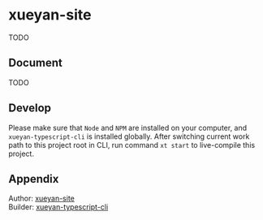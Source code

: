 # xueyan-site

TODO

## Document

TODO

## Develop

Please make sure that `Node` and `NPM` are installed on your computer, and `xueyan-typescript-cli` is installed globally. After switching current work path to this project root in CLI, run command `xt start` to live-compile this project.

## Appendix

Author: [xueyan-site](xueyan@xueyan.site)  
Builder: [xueyan-typescript-cli](https://github.com/xueyan-site/xueyan-typescript-cli)  

